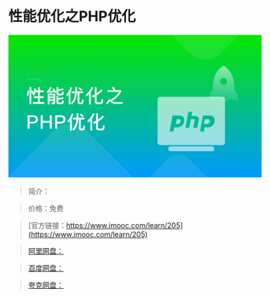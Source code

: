 # 性能优化之PHP优化

![img](../../assets/5fe442e00001339005400304.jpg)

> 简介：

> 价格：免费

> [官方链接：https://www.imooc.com/learn/205](https://www.imooc.com/learn/205)

> [阿里网盘：]()

> [百度网盘：]()

> [夸克网盘：]()
